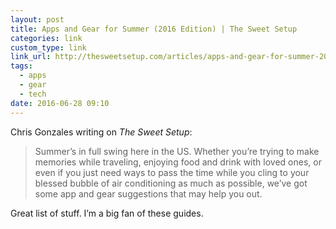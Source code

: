 ```yaml
---
layout: post
title: Apps and Gear for Summer (2016 Edition) | The Sweet Setup
categories: link
custom_type: link
link_url: http://thesweetsetup.com/articles/apps-and-gear-for-summer-2016-edition/
tags:
  - apps
  - gear
  - tech
date: 2016-06-28 09:10
---
```

Chris Gonzales writing on *The Sweet Setup*:

> Summer’s in full swing here in the US. Whether you’re trying to make memories while traveling, enjoying food and drink with loved ones, or even if you just need ways to pass the time while you cling to your blessed bubble of air conditioning as much as possible, we’ve got some app and gear suggestions that may help you out.

Great list of stuff. I’m a big fan of these guides.
